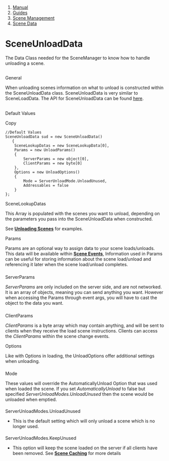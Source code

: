 1.  [Manual](/docs/manual)
3.  [Guides](/docs/manual/guides)
5.  [Scene Management](/docs/manual/guides/scene-management)
7.  [Scene Data](/docs/manual/guides/scene-management/scene-data)

# SceneUnloadData

The Data Class needed for the SceneManager to know how to handle unloading a scene.

## 


General

When unloading scenes information on what to unload is constructed within the SceneUnloadData class. SceneUnloadData is very similar to SceneLoadData. The API for SceneUnloadData can be found [here](https://firstgeargames.com/FishNet/api/docs/FishNet.Managing.Scened.SceneUnloadData.html).

## 


Default Values

Copy

    //Default Values
    SceneUnloadData sud = new SceneUnloadData()
       {
        SceneLookupDatas = new SceneLookupData[0],
        Params = new UnloadParams()
        {
            ServerParams = new object[0],
            ClientParams = new byte[0]
        },
        Options = new UnloadOptions()
        {
            Mode = ServerUnloadMode.UnloadUnused,
            Addressables = false
        }
    };

SceneLookupDatas[](#scenelookupdatas)

This Array is populated with the scenes you want to unload, depending on the parameters you pass into the SceneUnloadData when constructed.

See [**Unloading Scenes**](/docs/manual/guides/scene-management/unloading-scenes) for examples.

Params[](#params)

Params are an optional way to assign data to your scene loads/unloads. This data will be available within [**Scene Events**](/docs/manual/guides/scene-management/scene-events), Information used in Params can be useful for storing information about the scene load/unload and referencing it later when the scene load/unload completes.

### 


ServerParams

_ServerParams_ are only included on the server side, and are not networked. It is an array of objects, meaning you can send anything you want. However when accessing the Params through event args, you will have to cast the object to the data you want.

### 


ClientParams

_ClientParams_ is a byte array which may contain anything, and will be sent to clients when they receive the load scene instructions. Clients can access the _ClientParams_ within the scene change events.

Options[](#options)

Like with Options in loading, the UnloadOptions offer additional settings when unloading.

### 


Mode

These values will override the AutomaticallyUnload Option that was used when loaded the scene. If you set _AutomaticallyUnload_ to false but specified _ServerUnloadModes.UnloadUnused_ then the scene would be unloaded when emptied.

#### 


ServerUnloadModes.UnloadUnused

*   This is the default setting which will only unload a scene which is no longer used.
    

#### 


ServerUnloadModes.KeepUnused

*   This option will keep the scene loaded on the server if all clients have been removed. See [**Scene Caching**](/docs/manual/guides/scene-management/scene-caching) for more details